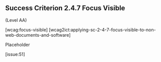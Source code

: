 ## Success Criterion 2.4.7 Focus Visible

(Level AA)

[wcag:focus-visible]
[wcag2ict:applying-sc-2-4-7-focus-visible-to-non-web-documents-and-software]

Placeholder

[issue:51]
